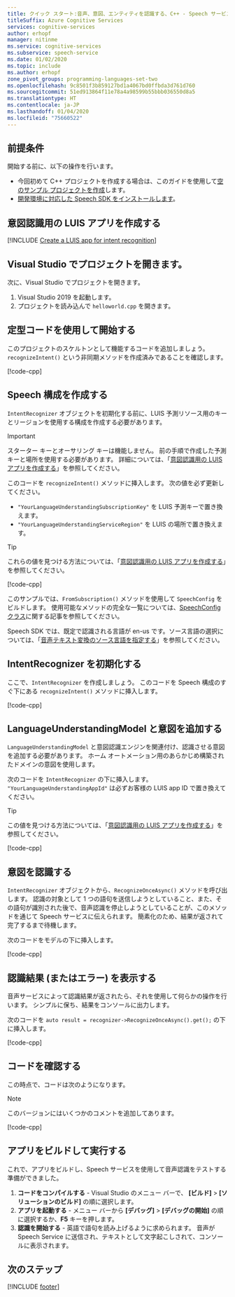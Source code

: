 ```yaml
---
title: クイック スタート:音声、意図、エンティティを認識する、C++ - Speech サービス
titleSuffix: Azure Cognitive Services
services: cognitive-services
author: erhopf
manager: nitinme
ms.service: cognitive-services
ms.subservice: speech-service
ms.date: 01/02/2020
ms.topic: include
ms.author: erhopf
zone_pivot_groups: programming-languages-set-two
ms.openlocfilehash: 9c8501f3b859127bd1a4067bd0ffbda3d761d760
ms.sourcegitcommit: 51ed913864f11e78a4a98599b55bbb036550d8a5
ms.translationtype: HT
ms.contentlocale: ja-JP
ms.lasthandoff: 01/04/2020
ms.locfileid: "75660522"
---
```

## <a name="prerequisites"></a>前提条件

開始する前に、以下の操作を行います。

* 今回初めて C++ プロジェクトを作成する場合は、このガイドを使用して<a href="../quickstarts/create-project.md?tabs=windows" target="_blank">空のサンプル プロジェクトを作成</a>します。
* <a href="../quickstarts/setup-platform.md?tabs=windows" target="_blank">開発環境に対応した Speech SDK をインストールします</a>。

## <a name="create-a-luis-app-for-intent-recognition"></a>意図認識用の LUIS アプリを作成する

[!INCLUDE [Create a LUIS app for intent recognition](../luis-sign-up.md)]

## <a name="open-your-project-in-visual-studio"></a>Visual Studio でプロジェクトを開きます。

次に、Visual Studio でプロジェクトを開きます。

1. Visual Studio 2019 を起動します。
2. プロジェクトを読み込んで `helloworld.cpp` を開きます。

## <a name="start-with-some-boilerplate-code"></a>定型コードを使用して開始する

このプロジェクトのスケルトンとして機能するコードを追加しましょう。 `recognizeIntent()` という非同期メソッドを作成済みであることを確認します。

[!code-cpp[](~/samples-cognitive-services-speech-sdk/quickstart/cpp/windows/intent-recognition/helloworld/helloworld.cpp?range=6-16,73-81)]

## <a name="create-a-speech-configuration"></a>Speech 構成を作成する

`IntentRecognizer` オブジェクトを初期化する前に、LUIS 予測リソース用のキーとリージョンを使用する構成を作成する必要があります。 

> [!IMPORTANT]
> スターター キーとオーサリング キーは機能しません。 前の手順で作成した予測キーと場所を使用する必要があります。 詳細については、「[意図認識用の LUIS アプリを作成する](#create-a-luis-app-for-intent-recognition)」を参照してください。 

このコードを `recognizeIntent()` メソッドに挿入します。 次の値を必ず更新してください。

* `"YourLanguageUnderstandingSubscriptionKey"` を LUIS 予測キーで置き換えます。 
* `"YourLanguageUnderstandingServiceRegion"` を LUIS の場所で置き換えます。 

>[!TIP]
> これらの値を見つける方法については、「[意図認識用の LUIS アプリを作成する](#create-a-luis-app-for-intent-recognition)」を参照してください。

[!code-cpp[](~/samples-cognitive-services-speech-sdk/quickstart/cpp/windows/intent-recognition/helloworld/helloworld.cpp?range=25)]

このサンプルでは、`FromSubscription()` メソッドを使用して `SpeechConfig` をビルドします。 使用可能なメソッドの完全な一覧については、[SpeechConfig クラス](https://docs.microsoft.com/cpp/cognitive-services/speech/speechconfig)に関する記事を参照してください。

Speech SDK では、既定で認識される言語が en-us です。ソース言語の選択については、「[音声テキスト変換のソース言語を指定する](../../../../how-to-specify-source-language.md)」を参照してください。

## <a name="initialize-an-intentrecognizer"></a>IntentRecognizer を初期化する

ここで、`IntentRecognizer` を作成しましょう。 このコードを Speech 構成のすぐ下にある `recognizeIntent()` メソッドに挿入します。

[!code-cpp[](~/samples-cognitive-services-speech-sdk/quickstart/cpp/windows/intent-recognition/helloworld/helloworld.cpp?range=28)]

## <a name="add-a-languageunderstandingmodel-and-intents"></a>LanguageUnderstandingModel と意図を追加する

`LanguageUnderstandingModel` と意図認識エンジンを関連付け、認識させる意図を追加する必要があります。 ホーム オートメーション用のあらかじめ構築されたドメインの意図を使用します。 

次のコードを `IntentRecognizer` の下に挿入します。 `"YourLanguageUnderstandingAppId"` は必ずお客様の LUIS app ID で置き換えてください。 

>[!TIP]
> この値を見つける方法については、「[意図認識用の LUIS アプリを作成する](#create-a-luis-app-for-intent-recognition)」を参照してください。

[!code-cpp[](~/samples-cognitive-services-speech-sdk/quickstart/cpp/windows/intent-recognition/helloworld/helloworld.cpp?range=31-34)]

## <a name="recognize-an-intent"></a>意図を認識する

`IntentRecognizer` オブジェクトから、`RecognizeOnceAsync()` メソッドを呼び出します。 認識の対象として 1 つの語句を送信しようとしていること、また、その語句が識別された後で、音声認識を停止しようとしていることが、このメソッドを通じて Speech サービスに伝えられます。 簡素化のため、結果が返されて完了するまで待機します。

次のコードをモデルの下に挿入します。

[!code-cpp[](~/samples-cognitive-services-speech-sdk/quickstart/cpp/windows/intent-recognition/helloworld/helloworld.cpp?range=44)]

## <a name="display-the-recognition-results-or-errors"></a>認識結果 (またはエラー) を表示する

音声サービスによって認識結果が返されたら、それを使用して何らかの操作を行います。 シンプルに保ち、結果をコンソールに出力します。

次のコードを `auto result = recognizer->RecognizeOnceAsync().get();` の下に挿入します。

[!code-cpp[](~/samples-cognitive-services-speech-sdk/quickstart/cpp/windows/intent-recognition/helloworld/helloworld.cpp?range=47-72)]

## <a name="check-your-code"></a>コードを確認する

この時点で、コードは次のようになります。  

> [!NOTE]
> このバージョンにはいくつかのコメントを追加してあります。

[!code-cpp[](~/samples-cognitive-services-speech-sdk/quickstart/cpp/windows/intent-recognition/helloworld/helloworld.cpp?range=6-81)]

## <a name="build-and-run-your-app"></a>アプリをビルドして実行する

これで、アプリをビルドし、Speech サービスを使用して音声認識をテストする準備ができました。

1. **コードをコンパイルする** - Visual Studio のメニュー バーで、 **[ビルド]**  >  **[ソリューションのビルド]** の順に選択します。
2. **アプリを起動する** - メニュー バーから **[デバッグ]**  >  **[デバッグの開始]** の順に選択するか、**F5** キーを押します。
3. **認識を開始する** - 英語で語句を読み上げるように求められます。 音声が Speech Service に送信され、テキストとして文字起こしされて、コンソールに表示されます。

## <a name="next-steps"></a>次のステップ

[!INCLUDE [footer](./footer.md)]